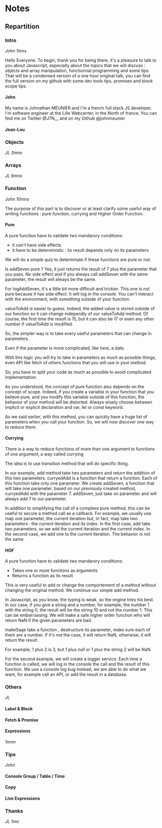 # Notes

## Repartition

### Intro
*John*
*1mns*

Hello Everyone. To begin, thank you for being there, it's a pleasure to talk to you about Javascript, especially about the topics that we will discuss : objects and array manipulation, functionnal programming and some tips. That will be a condensed version of a one hour original talk, you can find the full version on my github with some dev tools tips, promises and block scope tips.

#### John
My name is Johnathan MEUNIER and I'm a french full stack JS developer. I'm software engineer at the Lille Webcenter, in the North of france. You can find me on Twitter @J7N__ and on my Github @johnmeunier

#### Jean-Lou

### Objects
*JL*
*3mns*
### Arrays
*JL*
*6mns*

### Function
*John*
*10mns*

The purpose of this part is to discover or at least clarify some useful way of writing functions : pure function, currying and Higher Order Function.

#### Pure

A pure function have to validate two mandarory conditions:
- it can't have side effects
- it have to be deterministic : its result depends only on its parameters 

We will do a simple quiz to determinate if these functions are pure or not.

Is addSeven pure ? Yes, it just returns the result of 7 plus the parameter that you pass. No side effect and if you always call addSeven with the same parameter, the result will always be the same. 

For logAddSeven, it's a little bit more difficult and trickier. This one is not pure because it has side effect. It will log in the console. You can't interact with the environment, with something outside of your function.

valueToAdd is easier to guess. Indeed, the added value is stored outside of our function so it can change independly of our valueToAdd method. Of course, the first time the result is 15, but it can also be 17 or even any other number if valueToAdd is modified. 

So, the simpler way is to take every useful parameters that can change in parameters.

Even if the parameter is more complicated, like here, a date. 

With this logic you will try to take in parameters as much as possible things, even API like fetch of others functions that you will use in yout method. 

So, you have to split your code as much as possible to avoid complicated implementation.

As you understood, the concept of pure function also depends on the concept of scope. Indeed, if you create a variable in your function that you believe pure, and you modify this variable outside of this function, the behavior of your method will be distorted. Always wisely choose between implicit or explicit declaration and var, let or const keyword.

As we said earlier, with this method, you can quickly have a huge list of parameters when you call your function. So, we will now discover one way to reduce them.

#### Currying
There is a way to reduce functions of more than one argument to functions of one argument, a way called currying

The idea is to use transition method that will do specific thing.

In our example, add method take two parameters and return the addition of this two parameters. curryedAdd is a function that return a function. Each of this function take only one parameter. We create addSeven, a function that will take one parameter, based on our previously created method, curryedAdd with the parameter 7. addSeven, just take on parameter and will always add 7 to our parameter.

In addition to simplifying the call of a complexe pure method, this can be useful to secure a method call as a callback. For example, we usually use map one parameter, the current iteration but, in fact, map take two parameters : the current iteration and its index. In the first case, add take two parameters, so we add the current iteration and the current index. In the second case, we add one to the current iteration. The behavior is not the same.
#### HOF
A pure function have to validate two mandarory conditions:
- Takes one or more functions as arguments
- Returns a function as its result

This is very useful to add or change the comportement of a method without changing the original method. We continue our simple add method. 

In Javascript, as you know, the typing is weak, so the engine tries his best. In our case, if you give a string and a number, for example, the number 1 with the string 0, the result will be the string 10 and not the number 1. This can be embarrassing. We will make a safe higher order function who will return NaN if the given parameters are bad. 

makeSage take a function , destructure its parameter, make sure each of them are a number. if it's not the case, it will return NaN, otherwise, it will return the result.  

For example, 1 plus 2 is 3, but 1 plus null or 1 plus the string 2 will be NaN. 

For the second example, we will create a logger service. Each time a function is called, we will log in the console the call and the result of this function. We use a console log bug instead, we are able to do what we want, for example call an API, or add the result in a database. 
### Others
*JL*
#### Label & Block
#### Fetch & Promise
#### Expressions
*1mnn*


### Tips
*John*
#### Console Group / Table / Time
#### Copy
#### Live Expressions

### Thanks
*JL*
*1mn*